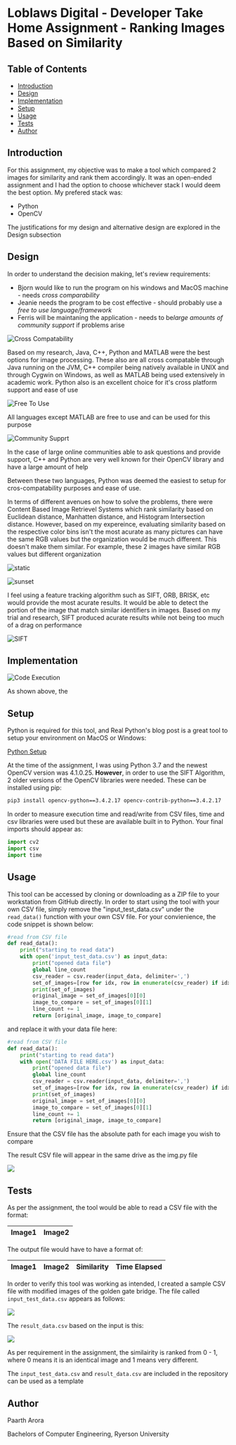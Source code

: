 # Loblaws Digital - Developer Take Home Assignment - Ranking Images Based on Similarity

## Table of Contents

* [Introduction](https://github.com/p6arora/LoblawsDigital_ImageComparison#Introduction)
* [Design](https://github.com/p6arora/LoblawsDigital_ImageComparison#Design)
* [Implementation](https://github.com/p6arora/LoblawsDigital_ImageComparison#Implementation)
* [Setup](https://github.com/p6arora/LoblawsDigital_ImageComparison#Setup)
* [Usage](https://github.com/p6arora/LoblawsDigital_ImageComparison#Usage)
* [Tests](https://github.com/p6arora/LoblawsDigital_ImageComparison#Tests)
* [Author](https://github.com/p6arora/LoblawsDigital_ImageComparison#Author)

## Introduction

For this assignment, my objective was to make a tool which compared 2 images for similarity and rank them accordingly. It was an open-ended assignment and I had the option to choose whichever stack I would deem the best option. My prefered stack was:

* Python
* OpenCV

The justifications for my design and alternative design are explored in the Design subsection

## Design

In order to understand the decision making, let's review requirements:

* Bjorn would like to run the program on his windows and MacOS machine - needs *cross comparability*
* Jeanie needs the program to be cost effective - should probably use a *free to use language/framework*
* Ferris will be maintaning the application - needs to be*large amounts of community support* if problems arise

![Cross Compatability](misc/images/Cross_comparability_design.jpg)

Based on my research, Java, C++, Python and MATLAB were the best options for image processing. These also are all cross compatable through Java running on the JVM, C++ compiler being natively available in UNIX and through Cygwin on Windows, as well as MATLAB being used extensively in academic work. Python also is an excellent choice for it's cross platform support and ease of use

![Free To Use]()

All languages except MATLAB are free to use and can be used for this purpose

![Community Supprt]()

In the case of large online communities able to ask questions and provide support, C++ and Python are very well known for their OpenCV library and have a large amount of help

Between these two languages, Python was deemed the easiest to setup for cros-compatability purposes and ease of use.

In terms of different avenues on how to solve the problems, there were Content Based Image Retrievel Systems which rank similarity based on Euclidean distance, Manhatten distance, and Histogram Intersection distance. However, based on my expereince, evaluating similarity based on the respective color bins isn't the most acurate as many pictures can have the same RGB values but the organization would be much different. This doesn't make them similar. For example, these 2 images have similar RGB values but different organization 

![static]()

![sunset]()

I feel using a feature tracking algorithm such as SIFT, ORB, BRISK, etc would provide the most acurate results. It would be able to detect the portion of the image that match similar identifiers in images. Based on my trial and research, SIFT produced acurate results while not being too much of a drag on performance

![SIFT]()

## Implementation

![Code Execution](misc/images/Code_execution.jpg)

As shown above, the 

## Setup

Python is required for this tool, and Real Python's blog post is a great tool to setup your environment on MacOS or Windows:

[Python Setup](https://realpython.com/installing-python/)

At the time of the assignment, I was using Python 3.7 and the newest OpenCV version was 4.1.0.25. **However**, in order to use the SIFT Algorithm, 2 older versions of the OpenCV libraries were needed. These can be installed using pip:

```bash
pip3 install opencv-python==3.4.2.17 opencv-contrib-python==3.4.2.17
```
In order to measure execution time and read/write from CSV files, time and csv libraries were used but these are available built in to Python. Your final imports should appear as:

```python
import cv2
import csv
import time

```

## Usage

This tool can be accessed by cloning or downloading as a ZIP file to your workstation from GitHub directly. In order to start using the tool with your own CSV file, simply remove the "input_test_data.csv" under the ```read_data()``` function with your own CSV file. For your convienience, the code snippet is shown below:

```python
#read from CSV file
def read_data():
    print("starting to read data")
    with open('input_test_data.csv') as input_data:
        print("opened data file")
        global line_count
        csv_reader = csv.reader(input_data, delimiter=',')
        set_of_images=[row for idx, row in enumerate(csv_reader) if idx == line_count]
        print(set_of_images)
        original_image = set_of_images[0][0]
        image_to_compare = set_of_images[0][1]
        line_count += 1
        return [original_image, image_to_compare]
```
and replace it with your data file here:

```python
#read from CSV file
def read_data():
    print("starting to read data")
    with open('DATA FILE HERE.csv') as input_data:
        print("opened data file")
        global line_count
        csv_reader = csv.reader(input_data, delimiter=',')
        set_of_images=[row for idx, row in enumerate(csv_reader) if idx == line_count]
        print(set_of_images)
        original_image = set_of_images[0][0]
        image_to_compare = set_of_images[0][1]
        line_count += 1
        return [original_image, image_to_compare]
```

Ensure that the CSV file has the absolute path for each image you wish to compare

The result CSV file will appear in the same drive as the img.py file

![](misc/images/loblaws_digital_pic_usage.JPG)

## Tests

As per the assignment, the tool would be able to read a CSV file with the format:

| Image1        | Image2           | 
| ------------- |:----------------:| 

The output file would have to have a format of:

| Image1        | Image2   | Similarity | Time Elapsed |
| ------------- |:--------:| :--------: | :------------|


In order to verify this tool was working as intended, I created a sample CSV file with modified images of the golden gate bridge. The file called ```input_test_data.csv``` appears as follows:

![](misc/images/tests_input_data.JPG)

The ```result_data.csv``` based on the input is this:

![](misc/images/tests_result.JPG)

As per requirement in the assignment, the similairity is ranked from 0 - 1, where 0 means it is an identical image and 1 means very different.

The ```input_test_data.csv``` and ```result_data.csv``` are included in the repository can be used as a template

## Author

Paarth Arora

Bachelors of Computer Engineering, Ryerson University


